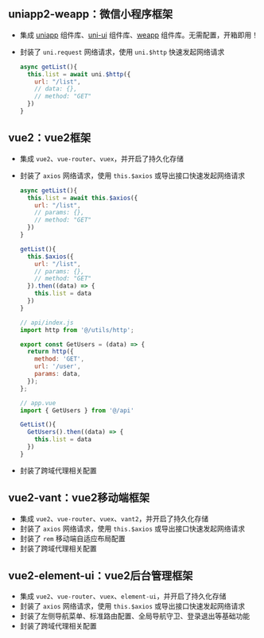 ## uniapp2-weapp：微信小程序框架

+ 集成 [uniapp](https://uniapp.dcloud.net.cn/component/view.html#) 组件库、[uni-ui](https://uniapp.dcloud.net.cn/component/uniui/uni-ui.html) 组件库、[weapp](https://vant-contrib.gitee.io/vant-weapp/#/home) 组件库。无需配置，开箱即用！

+ 封装了 `uni.request` 网络请求，使用 `uni.$http` 快速发起网络请求

  ```javascript
  async getList(){
    this.list = await uni.$http({
      url: "/list",
      // data: {},
      // method: "GET"
    })
  }
  ```

## vue2：vue2框架

+ 集成 `vue2`、`vue-router`、`vuex`，并开启了持久化存储

+ 封装了 `axios` 网络请求，使用 `this.$axios` 或导出接口快速发起网络请求

  ```js
  async getList(){
    this.list = await this.$axios({
      url: "/list",
      // params: {},
      // method: "GET"
    })
  }  
  ```
  
  ```js
  getList(){
    this.$axios({
      url: "/list",
      // params: {},
      // method: "GET"
    }).then((data) => {
      this.list = data
    })
  }  
  ```
  
  ```js
  // api/index.js
  import http from '@/utils/http';
  
  export const GetUsers = (data) => {
    return http({
      method: 'GET',
      url: '/user',
      params: data,
    });
  };
  
  // app.vue
  import { GetUsers } from '@/api'
  
  GetList(){
    GetUsers().then((data) => {
      this.list = data
    })
  }
  ```

+ 封装了跨域代理相关配置

## vue2-vant：vue2移动端框架

+ 集成 `vue2`、`vue-router`、`vuex`、`vant2`，并开启了持久化存储
+ 封装了 `axios` 网络请求，使用 `this.$axios` 或导出接口快速发起网络请求
+ 封装了 `rem` 移动端自适应布局配置
+ 封装了跨域代理相关配置

## vue2-element-ui：vue2后台管理框架

+ 集成 `vue2`、`vue-router`、`vuex`、`element-ui`，并开启了持久化存储
+ 封装了 `axios` 网络请求，使用 `this.$axios` 或导出接口快速发起网络请求
+ 封装了左侧导航菜单、标准路由配置、全局导航守卫、登录退出等基础功能
+ 封装了跨域代理相关配置






